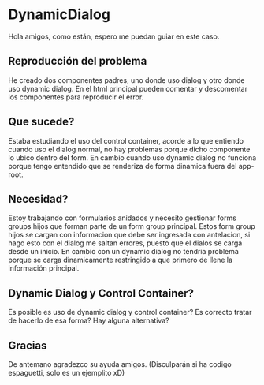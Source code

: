 # DynamicDialog

Hola amigos, como están, espero me puedan guiar en este caso.

## Reproducción del problema

He creado dos componentes padres, uno donde uso dialog y otro donde uso dynamic dialog.
En el html principal pueden comentar y descomentar los componentes para reproducir el error.

## Que sucede?

Estaba estudiando el uso del control container, acorde a lo que entiendo cuando uso el dialog normal, no hay problemas porque dicho componente lo ubico dentro del form.
En cambio cuando uso dynamic dialog no funciona porque tengo entendido que se renderiza de forma dinamica fuera del app-root.

## Necesidad?

Estoy trabajando con formularios anidados y necesito gestionar forms groups hijos que forman parte de un form group principal.
Estos form group hijos se cargan con informacion que debe ser ingresada con antelacion, si hago esto con el dialog me saltan errores, puesto que el dialos se carga desde un inicio.
En cambio con un dynamic dialog no tendria problema porque se carga dinamicamente restringido a que primero de llene la información principal.

## Dynamic Dialog y Control Container?

Es posible es uso de dynamic dialog y control container?
Es correcto tratar de hacerlo de esa forma?
Hay alguna alternativa?

## Gracias

De antemano agradezco su ayuda amigos.
(Disculparán si ha codigo espaguetti, solo es un ejemplito xD)
